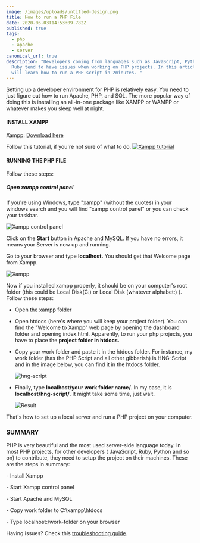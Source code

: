 ```yaml
---
image: /images/uploads/untitled-design.png
title: How to run a PHP File
date: 2020-06-03T14:53:09.782Z
published: true
tags:
  - php
  - apache
  - server
canonical_url: true
description: "Developers coming from languages such as JavaScript, Python or
  Ruby tend to have issues when working on PHP projects. In this article, you
  will learn how to run a PHP script in 2minutes. "
---
```

Setting up a developer environment for PHP is relatively easy. You need  to just figure out how to run Apache, PHP, and SQL. The more popular way of doing this is installing an all-in-one package like XAMPP or WAMPP or whatever makes you sleep well at night. 

#### INSTALL XAMPP

Xampp: [Download here](https://www.apachefriends.org/download.html)

Follow this tutorial, if you're not sure of what to do. [![Xampp tutorial](https://res.cloudinary.com/marcomontalbano/image/upload/v1591199419/video_to_markdown/images/youtube--h6DEDm7C37A-c05b58ac6eb4c4700831b2b3070cd403.jpg)](https://www.youtube.com/watch?v=h6DEDm7C37A)

#### RUNNING THE PHP FILE

Follow these steps:

##### Open xampp control panel

If you're using Windows, type "xampp" (without the quotes) in your windows search and you will find "xampp control panel" or you can check your taskbar.

![Xampp control panel](/images/uploads/xampp1.png "Xampp control panel")

Click on the **Start** button in Apache and MySQL. If you have no errors, it means your Server is now up and running.

Go to your browser and type **localhost.** You should get that Welcome page from Xampp.

![Xampp](/images/uploads/screencapture-localhost-dashboard-2020-06-03-16_39_44.png "Welcome to Xampp")

Now if you installed xampp properly, it should be on your computer's root folder (this could be Local Disk(C:) or Local Disk (whatever alphabet:) ).  Follow these steps:

* Open the xampp folder
* Open htdocs (here's  where you will keep your project folder). You can find the "Welcome to Xampp" web page by opening the dashboard folder and opening index.html. Apparently, to run your php projects, you have to place the **project folder in htdocs.**
* Copy your work folder and paste it in the htdocs folder. For instance, my work folder (has the PHP Script and all other gibberish) is HNG-Script and in the image below, you can find it in the htdocs folder.

  ![hng-script](/images/uploads/hng-script.png "My work folder")
* Finally, type **localhost/your work folder name/**. In my case, it is **localhost/hng-script/**. It might take some time, just wait.

  ![Result](/images/uploads/xampp2.png "PHP PROJECT IS LIVE!!!")

That's how to set up a local server and run a PHP project on your  computer.

### SUMMARY

PHP is very beautiful and the most used server-side language today. In most PHP projects, for other developers ( JavaScript, Ruby, Python and so on)  to contribute, they need to setup the project on their machines. These are the steps in summary:

\- Install Xampp

\- Start Xampp control panel

\- Start Apache and MySQL

\- Copy work folder to C:\xampp\htdocs

\- Type localhost:/work-folder on your browser

Having issues? Check this [troubleshooting guide](https://premium.wpmudev.org/blog/troubleshooting-xampp/).